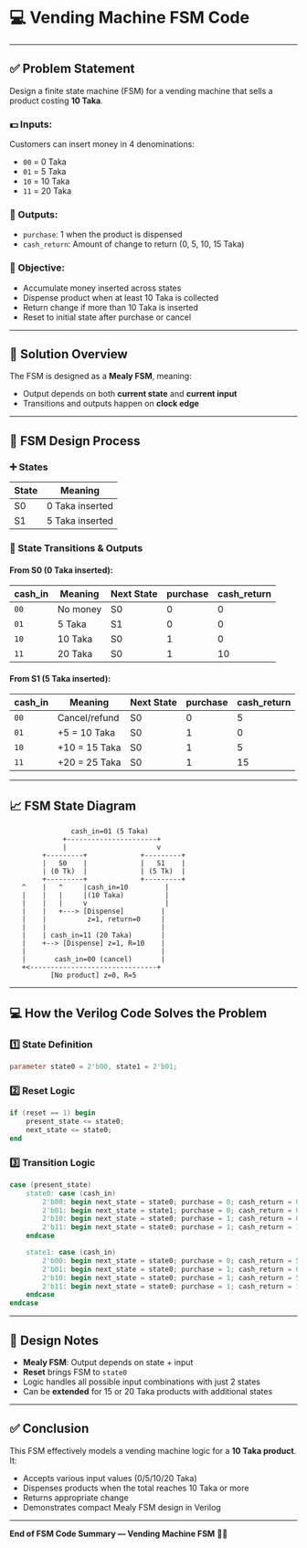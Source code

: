 
# 💻 Vending Machine FSM Code

---

## ✅ Problem Statement

Design a finite state machine (FSM) for a vending machine that sells a product costing **10 Taka**.

### 💵 Inputs:
Customers can insert money in 4 denominations:
- `00` = 0 Taka  
- `01` = 5 Taka  
- `10` = 10 Taka  
- `11` = 20 Taka  

### 🎁 Outputs:
- `purchase`: 1 when the product is dispensed  
- `cash_return`: Amount of change to return (0, 5, 10, 15 Taka)  

### 🧠 Objective:
- Accumulate money inserted across states  
- Dispense product when at least 10 Taka is collected  
- Return change if more than 10 Taka is inserted  
- Reset to initial state after purchase or cancel  

---

## 🧩 Solution Overview

The FSM is designed as a **Mealy FSM**, meaning:
- Output depends on both **current state** and **current input**
- Transitions and outputs happen on **clock edge**

---

## 🔄 FSM Design Process

### ➕ States

| State | Meaning              |
|--------|----------------------|
| S0     | 0 Taka inserted      |
| S1     | 5 Taka inserted      |

### 🔁 State Transitions & Outputs

#### From **S0 (0 Taka inserted)**:

| cash_in | Meaning    | Next State | purchase | cash_return |
|----------|------------|------------|----------|-------------|
| `00`     | No money   | S0         | 0        | 0           |
| `01`     | 5 Taka     | S1         | 0        | 0           |
| `10`     | 10 Taka    | S0         | 1        | 0           |
| `11`     | 20 Taka    | S0         | 1        | 10          |

#### From **S1 (5 Taka inserted)**:

| cash_in | Meaning          | Next State | purchase | cash_return |
|----------|------------------|------------|----------|-------------|
| `00`     | Cancel/refund     | S0         | 0        | 5           |
| `01`     | +5 = 10 Taka      | S0         | 1        | 0           |
| `10`     | +10 = 15 Taka     | S0         | 1        | 5           |
| `11`     | +20 = 25 Taka     | S0         | 1        | 15          |

---

## 📈 FSM State Diagram

```
               cash_in=01 (5 Taka)
             +----------------------+
             |                      v
        +---------+             +---------+
        |   S0    |             |   S1    |
        | (0 Tk)  |             | (5 Tk)  |
        +---------+             +---------+
   ^    |   ^     |cash_in=10         |
   |    |   |     |(10 Taka)          |
   |    |   |     v                   |
   |    |   +---> [Dispense]         |
   |    |          z=1, return=0     |
   |    |                            |
   |    | cash_in=11 (20 Taka)       |
   |    +--> [Dispense] z=1, R=10    |
   |                                 |
   |       cash_in=00 (cancel)       |
   +<-------------------------------+
          [No product] z=0, R=5
```

---

## 💻 How the Verilog Code Solves the Problem

### 1️⃣ State Definition

```verilog
parameter state0 = 2'b00, state1 = 2'b01;
```

### 2️⃣ Reset Logic

```verilog
if (reset == 1) begin
    present_state <= state0;
    next_state <= state0;
end
```

### 3️⃣ Transition Logic

```verilog
case (present_state)
    state0: case (cash_in)
        2'b00: begin next_state = state0; purchase = 0; cash_return = 0; end
        2'b01: begin next_state = state1; purchase = 0; cash_return = 0; end
        2'b10: begin next_state = state0; purchase = 1; cash_return = 0; end
        2'b11: begin next_state = state0; purchase = 1; cash_return = 10; end
    endcase

    state1: case (cash_in)
        2'b00: begin next_state = state0; purchase = 0; cash_return = 5; end
        2'b01: begin next_state = state0; purchase = 1; cash_return = 0; end
        2'b10: begin next_state = state0; purchase = 1; cash_return = 5; end
        2'b11: begin next_state = state0; purchase = 1; cash_return = 15; end
    endcase
endcase
```

---

## 🧠 Design Notes

- **Mealy FSM**: Output depends on state + input  
- **Reset** brings FSM to `state0`  
- Logic handles all possible input combinations with just 2 states  
- Can be **extended** for 15 or 20 Taka products with additional states  

---

## ✅ Conclusion

This FSM effectively models a vending machine logic for a **10 Taka product**. It:
- Accepts various input values (0/5/10/20 Taka)
- Dispenses products when the total reaches 10 Taka or more
- Returns appropriate change
- Demonstrates compact Mealy FSM design in Verilog

---

**End of FSM Code Summary — Vending Machine FSM** 💸🧠
